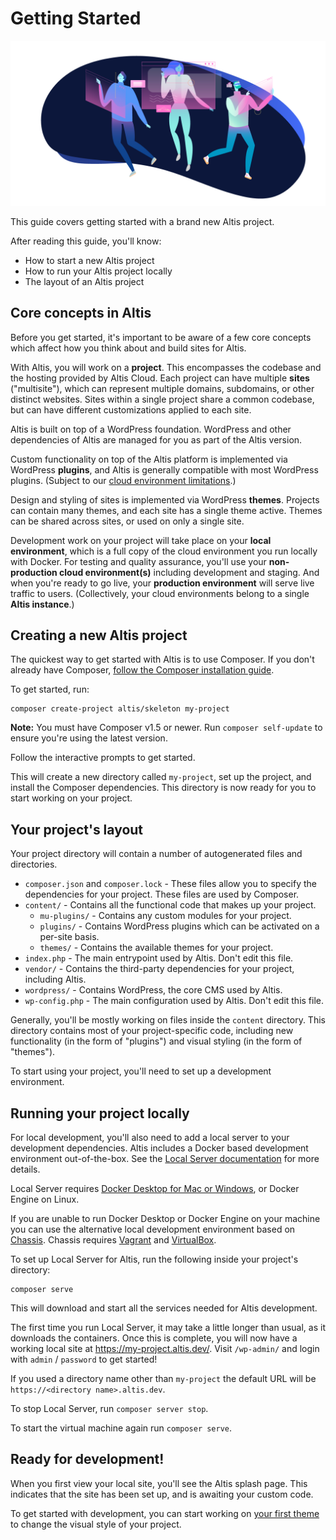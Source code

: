 # Getting Started

![](./assets/banner-getting-started.png)

This guide covers getting started with a brand new Altis project.

After reading this guide, you'll know:

* How to start a new Altis project
* How to run your Altis project locally
* The layout of an Altis project


## Core concepts in Altis

Before you get started, it's important to be aware of a few core concepts which affect how you think about and build sites for Altis.

With Altis, you will work on a **project**. This encompasses the codebase and the hosting provided by Altis Cloud. Each project can have multiple **sites** ("multisite"), which can represent multiple domains, subdomains, or other distinct websites. Sites within a single project share a common codebase, but can have different customizations applied to each site.

Altis is built on top of a WordPress foundation. WordPress and other dependencies of Altis are managed for you as part of the Altis version.

Custom functionality on top of the Altis platform is implemented via WordPress **plugins**, and Altis is generally compatible with most WordPress plugins. (Subject to our [cloud environment limitations](https://docs.altis-dxp.com/cloud/limitations/).)

Design and styling of sites is implemented via WordPress **themes**. Projects can contain many themes, and each site has a single theme active. Themes can be shared across sites, or used on only a single site.

Development work on your project will take place on your **local environment**, which is a full copy of the cloud environment you run locally with Docker. For testing and quality assurance, you'll use your **non-production cloud environment(s)** including development and staging. And when you're ready to go live, your **production environment** will serve live traffic to users. (Collectively, your cloud environments belong to a single **Altis instance**.)


## Creating a new Altis project

The quickest way to get started with Altis is to use Composer. If you don't already have Composer, [follow the Composer installation guide](https://getcomposer.org/download/).

To get started, run:

```
composer create-project altis/skeleton my-project
```

**Note:** You must have Composer v1.5 or newer. Run `composer self-update` to ensure you're using the latest version.

Follow the interactive prompts to get started.

This will create a new directory called `my-project`, set up the project, and install the Composer dependencies. This directory is now ready for you to start working on your project.


## Your project's layout

Your project directory will contain a number of autogenerated files and directories.

* `composer.json` and `composer.lock` - These files allow you to specify the dependencies for your project. These files are used by Composer.
* `content/` - Contains all the functional code that makes up your project.
	* `mu-plugins/` - Contains any custom modules for your project.
	* `plugins/` - Contains WordPress plugins which can be activated on a per-site basis.
	* `themes/` - Contains the available themes for your project.
* `index.php` - The main entrypoint used by Altis. Don't edit this file.
* `vendor/` - Contains the third-party dependencies for your project, including Altis.
* `wordpress/` - Contains WordPress, the core CMS used by Altis.
* `wp-config.php` - The main configuration used by Altis. Don't edit this file.

Generally, you'll be mostly working on files inside the `content` directory. This directory contains most of your project-specific code, including new functionality (in the form of "plugins") and visual styling (in the form of "themes").

To start using your project, you'll need to set up a development environment.


## Running your project locally

For local development, you'll also need to add a local server to your development dependencies. Altis includes a Docker based development environment out-of-the-box. See the [Local Server documentation](docs://local-server/) for more details.

Local Server requires [Docker Desktop for Mac or Windows](https://www.docker.com/products/docker-desktop), or Docker Engine on Linux.

If you are unable to run Docker Desktop or Docker Engine on your machine you can use the alternative local development environment based on [Chassis](https://chassis.io/). Chassis requires [Vagrant](https://www.vagrantup.com/) and [VirtualBox](https://www.virtualbox.org/).

To set up Local Server for Altis, run the following inside your project's directory:

```
composer serve
```

This will download and start all the services needed for Altis development.

The first time you run Local Server, it may take a little longer than usual, as it downloads the containers. Once this is complete, you will now have a working local site at https://my-project.altis.dev/. Visit `/wp-admin/` and login with `admin` / `password` to get started!

If you used a directory name other than `my-project` the default URL will be `https://<directory name>.altis.dev`.

To stop Local Server, run `composer server stop`.

To start the virtual machine again run `composer serve`.


## Ready for development!

When you first view your local site, you'll see the Altis splash page. This indicates that the site has been set up, and is awaiting your custom code.

To get started with development, you can start working on [your first theme](first-theme.md) to change the visual style of your project.
